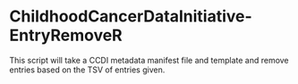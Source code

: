# ChildhoodCancerDataInitiative-EntryRemoveR
This script will take a CCDI metadata manifest file and template and remove entries based on the TSV of entries given.
